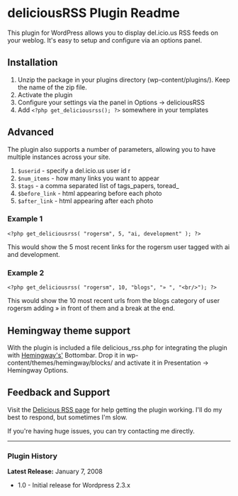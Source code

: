  <title>flickrRSS Plugin Readme</title>

# deliciousRSS Plugin Readme

This plugin for WordPress allows you to display del.icio.us RSS feeds on your weblog. It's easy to setup and configure via an options panel.

## Installation

1.  Unzip the package in your plugins directory (wp-content/plugins/). Keep the name of the zip file.
2.  Activate the plugin
3.  Configure your settings via the panel in Options &rarr; deliciousRSS
4.  Add `<?php get_deliciousrss(); ?>` somewhere in your templates

## Advanced

The plugin also supports a number of parameters, allowing you to have multiple instances across your site.

1.  `$userid` - specify a del.icio.us user id r
2.  `$num_items` - how many links you want to appear
3.  `$tags` - a comma separated list of tags_papers, toread_
4.  `$before_link` - html appearing before each photo
5.  `$after_link` - html appearing after each photo

### Example 1

`<?php get_deliciousrss( "rogersm", 5, "ai, development" ); ?>`<p>
<p>This would show the 5 most recent links for the rogersm user tagged with ai and development.

### Example 2

`<?php get_deliciousrss( "rogersm", 10, "blogs", "» ", "<br/>"); ?>`

This would show the 10 most recent urls from the blogs category of user rogersm adding &raquo; in front of them and a break at the end.

## Hemingway theme support

With the plugin is included a file delicious_rss.php for integrating the plugin with [Hemingway's'](http://warpspire.com/hemingway/) Bottombar. Drop it in wp-content/themes/hemingway/blocks/ and activate it in Presentation &rarr; Hemingway Options.

## Feedback and Support

Visit the [Delicious RSS page](http://rogersm.net/wp/deliciousrss/) for help getting the plugin working. I'll do my best to respond, but sometimes I'm slow.

If you're having huge issues, you can try contacting me directly.

* * *

### Plugin History

**Latest Release:** January 7, 2008

*   1.0 - Initial release for Wordpress 2.3.x
